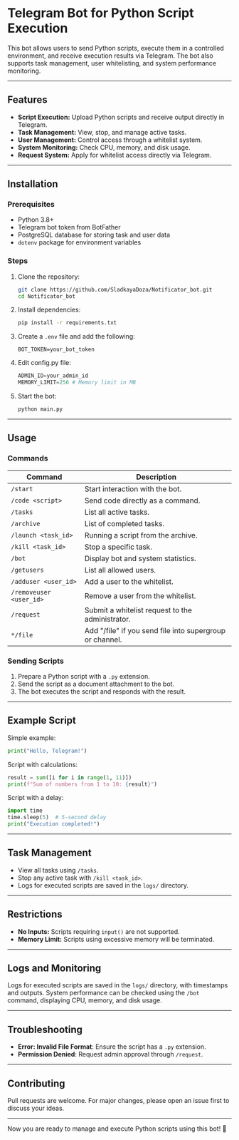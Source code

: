 # Telegram Bot for Python Script Execution

This bot allows users to send Python scripts, execute them in a controlled environment, and receive execution results via Telegram. The bot also supports task management, user whitelisting, and system performance monitoring.

---

## Features

- **Script Execution:** Upload Python scripts and receive output directly in Telegram.
- **Task Management:** View, stop, and manage active tasks.
- **User Management:** Control access through a whitelist system.
- **System Monitoring:** Check CPU, memory, and disk usage.
- **Request System:** Apply for whitelist access directly via Telegram.

---

## Installation

### Prerequisites
- Python 3.8+
- Telegram bot token from BotFather
- PostgreSQL database for storing task and user data
- `dotenv` package for environment variables

### Steps
1. Clone the repository:
   ```bash
   git clone https://github.com/SladkayaDoza/Notificator_bot.git
   cd Notificator_bot
   ```
2. Install dependencies:
   ```bash
   pip install -r requirements.txt
   ```
3. Create a `.env` file and add the following:
   ```env
   BOT_TOKEN=your_bot_token
   ```
4. Edit config.py file:
   ```py
   ADMIN_ID=your_admin_id
   MEMORY_LIMIT=256 # Memory limit in MB
   ```
5. Start the bot:
   ```bash
   python main.py
   ```

---

## Usage

### Commands

| **Command**              | **Description**                                                       |
|--------------------------|------------------------------------------------------------------------|
| `/start`                 | Start interaction with the bot.                                       |
| `/code <script>`         | Send code directly as a command.                                      |
| `/tasks`                 | List all active tasks.                                                |
| `/archive`               | List of completed tasks.                                              |
| `/launch <task_id>`      | Running a script from the archive.                                    |
| `/kill <task_id>`        | Stop a specific task.                                                 |
| `/bot`                   | Display bot and system statistics.                                    |
| `/getusers`              | List all allowed users.                                               |
| `/adduser <user_id>`     | Add a user to the whitelist.                                          |
| `/removeuser <user_id>`  | Remove a user from the whitelist.                                     |
| `/request`               | Submit a whitelist request to the administrator.                      |
| `*/file`                 | Add "/file" if you send file into supergroup or channel.              |

### Sending Scripts
1. Prepare a Python script with a `.py` extension.
2. Send the script as a document attachment to the bot.
3. The bot executes the script and responds with the result.

---

## Example Script

Simple example:
```python
print("Hello, Telegram!")
```

Script with calculations:
```python
result = sum([i for i in range(1, 11)])
print(f"Sum of numbers from 1 to 10: {result}")
```

Script with a delay:
```python
import time
time.sleep(5)  # 5-second delay
print("Execution completed!")
```

---

## Task Management
- View all tasks using `/tasks`.
- Stop any active task with `/kill <task_id>`.
- Logs for executed scripts are saved in the `logs/` directory.

---

## Restrictions

- **No Inputs:** Scripts requiring `input()` are not supported.
- **Memory Limit:** Scripts using excessive memory will be terminated.

---

## Logs and Monitoring
Logs for executed scripts are saved in the `logs/` directory, with timestamps and outputs.
System performance can be checked using the `/bot` command, displaying CPU, memory, and disk usage.

---

## Troubleshooting
- **Error: Invalid File Format**: Ensure the script has a `.py` extension.
- **Permission Denied**: Request admin approval through `/request`.

---

## Contributing
Pull requests are welcome. For major changes, please open an issue first to discuss your ideas.

---

Now you are ready to manage and execute Python scripts using this bot! 🚀


